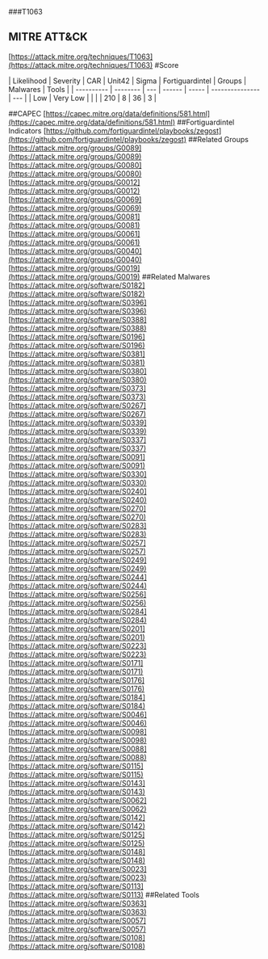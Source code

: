 ###T1063
## MITRE ATT&CK
[https://attack.mitre.org/techniques/T1063](https://attack.mitre.org/techniques/T1063)
#Score

| Likelihood | Severity | CAR | Unit42 | Sigma | Fortiguardintel | Groups | Malwares | Tools |
| ---------- | -------- | --- | ------ | ----- | --------------- | ---  |
| Low | Very Low |   |   |   | 210 | 8 | 36 | 3 |

##CAPEC
[https://capec.mitre.org/data/definitions/581.html](https://capec.mitre.org/data/definitions/581.html)
[]()
##Fortiguardintel Indicators
[https://github.com/fortiguardintel/playbooks/zegost](https://github.com/fortiguardintel/playbooks/zegost)
[]()
##Related Groups
[https://attack.mitre.org/groups/G0089](https://attack.mitre.org/groups/G0089)
[https://attack.mitre.org/groups/G0080](https://attack.mitre.org/groups/G0080)
[https://attack.mitre.org/groups/G0012](https://attack.mitre.org/groups/G0012)
[https://attack.mitre.org/groups/G0069](https://attack.mitre.org/groups/G0069)
[https://attack.mitre.org/groups/G0081](https://attack.mitre.org/groups/G0081)
[https://attack.mitre.org/groups/G0061](https://attack.mitre.org/groups/G0061)
[https://attack.mitre.org/groups/G0040](https://attack.mitre.org/groups/G0040)
[https://attack.mitre.org/groups/G0019](https://attack.mitre.org/groups/G0019)
[]()
##Related Malwares
[https://attack.mitre.org/software/S0182](https://attack.mitre.org/software/S0182)
[https://attack.mitre.org/software/S0396](https://attack.mitre.org/software/S0396)
[https://attack.mitre.org/software/S0388](https://attack.mitre.org/software/S0388)
[https://attack.mitre.org/software/S0196](https://attack.mitre.org/software/S0196)
[https://attack.mitre.org/software/S0381](https://attack.mitre.org/software/S0381)
[https://attack.mitre.org/software/S0380](https://attack.mitre.org/software/S0380)
[https://attack.mitre.org/software/S0373](https://attack.mitre.org/software/S0373)
[https://attack.mitre.org/software/S0267](https://attack.mitre.org/software/S0267)
[https://attack.mitre.org/software/S0339](https://attack.mitre.org/software/S0339)
[https://attack.mitre.org/software/S0337](https://attack.mitre.org/software/S0337)
[https://attack.mitre.org/software/S0091](https://attack.mitre.org/software/S0091)
[https://attack.mitre.org/software/S0330](https://attack.mitre.org/software/S0330)
[https://attack.mitre.org/software/S0240](https://attack.mitre.org/software/S0240)
[https://attack.mitre.org/software/S0270](https://attack.mitre.org/software/S0270)
[https://attack.mitre.org/software/S0283](https://attack.mitre.org/software/S0283)
[https://attack.mitre.org/software/S0257](https://attack.mitre.org/software/S0257)
[https://attack.mitre.org/software/S0249](https://attack.mitre.org/software/S0249)
[https://attack.mitre.org/software/S0244](https://attack.mitre.org/software/S0244)
[https://attack.mitre.org/software/S0256](https://attack.mitre.org/software/S0256)
[https://attack.mitre.org/software/S0284](https://attack.mitre.org/software/S0284)
[https://attack.mitre.org/software/S0201](https://attack.mitre.org/software/S0201)
[https://attack.mitre.org/software/S0223](https://attack.mitre.org/software/S0223)
[https://attack.mitre.org/software/S0171](https://attack.mitre.org/software/S0171)
[https://attack.mitre.org/software/S0176](https://attack.mitre.org/software/S0176)
[https://attack.mitre.org/software/S0184](https://attack.mitre.org/software/S0184)
[https://attack.mitre.org/software/S0046](https://attack.mitre.org/software/S0046)
[https://attack.mitre.org/software/S0098](https://attack.mitre.org/software/S0098)
[https://attack.mitre.org/software/S0088](https://attack.mitre.org/software/S0088)
[https://attack.mitre.org/software/S0115](https://attack.mitre.org/software/S0115)
[https://attack.mitre.org/software/S0143](https://attack.mitre.org/software/S0143)
[https://attack.mitre.org/software/S0062](https://attack.mitre.org/software/S0062)
[https://attack.mitre.org/software/S0142](https://attack.mitre.org/software/S0142)
[https://attack.mitre.org/software/S0125](https://attack.mitre.org/software/S0125)
[https://attack.mitre.org/software/S0148](https://attack.mitre.org/software/S0148)
[https://attack.mitre.org/software/S0023](https://attack.mitre.org/software/S0023)
[https://attack.mitre.org/software/S0113](https://attack.mitre.org/software/S0113)
[]()
##Related Tools
[https://attack.mitre.org/software/S0363](https://attack.mitre.org/software/S0363)
[https://attack.mitre.org/software/S0057](https://attack.mitre.org/software/S0057)
[https://attack.mitre.org/software/S0108](https://attack.mitre.org/software/S0108)
[]()
